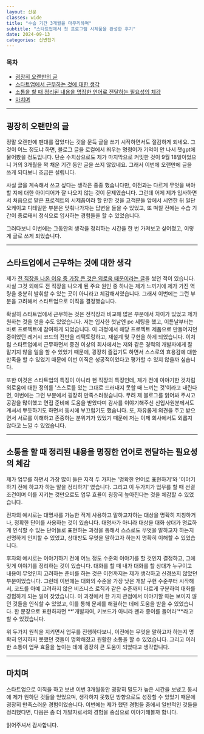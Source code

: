 ```yaml
---
layout: 산문
classes: wide
title: "수습 기간 3개월을 마무리하며"
subtitle: "스타트업에서 첫 프로그램 시제품을 완성한 후기"
date: 2024-09-13
categories: 신변잡기
---
```


### 목차

- [굉장히 오랜만의 글](#굉장히-오랜만의-글)
- [스타트업에서 근무하는 것에 대한 생각](#스타트업에서-근무하는-것에-대한-생각)
- [소통을 할 때 정리된 내용을 명징한 언어로 전달하는 필요성의 체감](#소통을-할-때-정리된-내용을-명징한-언어로-전달하는-필요성의-체감)
- [마치며](#마치며)

---

## 굉장히 오랜만의 글

정말 오랜만에 펜대를 잡았다는 것을 문득 글을 쓰기 시작하면서도 절감하게 되네요. 그것이 어느 정도냐 하면, 블로그 글을 로컬에서 띄우는 명령어가
기억이 안 나서 챗gpt에 물어봤을 정도입니다. 단순 수치상으로도 제가 마지막으로 커밋한 것이 9월 18일이었으니
거의 3개월을 꽉 채운 기간 동안 글을 쓰지 않았네요. 그래서 이번에 오랜만에 글을 쓰게 되다보니 조금은 설렙니다.

사실 글을 계속해서 쓰고 싶다는 생각은 종종 했습니다만, 이전과는 다르게 무엇을 써야할 지에 대한 아이디어가
잘 나오지 않는 것이 문제였습니다. 그런데 어제 제가 입사하면서 처음으로 맡은 프로젝트의 시제품이라 할 만한
것을 고객분들 앞에서 시연한 뒤 일단 오케이고 디테일한 부분은 맞춰나가자는 답변을 들을 수 있었고, 또 며칠
전에는 수습 기간이 종료돼서 정식으로 입사하는 경험들을 할 수 있었습니다.

그러다보니 이번에는 그동안의 생각을 정리하는 시간을 한 번 가져보고 싶어졌고, 이렇게 글로 쓰게 되었습니다.

---

## 스타트업에서 근무하는 것에 대한 생각

제가 [전 직장을 나온 이유 중 가장 큰 것은 외로움 때문이라는 글](https://kaestro.github.io/%EC%8B%A0%EB%B3%80%EC%9E%A1%EA%B8%B0/2024/04/23/%EC%A0%80%EB%8A%94-%EC%99%B8%EB%A1%9C%EC%9B%A0%EA%B3%A0,-%EC%9D%B4%EC%A0%A0-%EC%95%84%EB%8B%99%EB%8B%88%EB%8B%A4.html)을 썼던 적이 있습니다.
사실 그것 외에도 전 직장을 나오게 된 주요 원인 중 하나는 제가 느끼기에 제가 가진 역량을
충분히 발휘할 수 있는 곳이 아니라고 체감해서였습니다. 그래서 이번에는 그런 부분을 고려해서
스타트업으로 이직을 결정했습니다.

확실히 스타트업에서 근무하는 것은 전직장과 비교해 많은 부분에서 차이가 있었고 제가 원하는 것을 얻을 수도 있었습니다. 저는
입사한 첫날엔 pc 세팅을 했고, 이튿날부터는 바로 프로젝트에 참여하게 되었습니다. 이 과정에서 해당 프로젝트 제품으로
만들어지던 중이었던 레거시 코드의 전반을 리팩토링하고, 재설계 및 구현을 하게 되었습니다. 이처럼 스타트업에서 근무하면서
중견 이상의 회사에서는 저와 같은 경력의 개발자에게 잘 맡기지 않을 일을 할 수 있었기 때문에, 굉장히 즐겁기도 하면서
스스로의 효용감에 대한 만족을 할 수 있었기 때문에 이번 이직은 성공적이었다고 평가할 수 있지 않을까 싶습니다.

또한 이것은 스타트업의 특징이 아니라 현 직장의 특징인데, 제가 전에 이야기한 것처럼 외로움에 대한 정의를 '스스로를
있는 그대로 드러내지 못할 때 느끼는 것'이라고 내린다면, 이번에는 그런 부분에서 굉장히 만족스러웠습니다. 무려
제 블로그를 읽어봐 주시고 공감을 많이했고 면접 준비에 도움을 받았다며 감사를 이야기해주신 신입사원분께서도 계셔서
뿌듯하기도 하면서 동시에 부끄럽기도 했습니다. 또,
자유롭게 의견을 주고 받으면서 서로를 이해하고 존중하는 분위기가 있었기 때문에 저는 이제 회사에서도 외롭지
않다고 느낄 수 있었습니다.

---

## 소통을 할 때 정리된 내용을 명징한 언어로 전달하는 필요성의 체감

제가 업무를 하면서 가장 많이 들은 지적 두 가지는 '명확한 언어로 표현하기'와 '이야기하기 전에 하고자 하는 말을 정리하기'
였습니다. 그리고 이 두가지가 업무를 할 때 선결조건이며 이를 지키는 것만으로도 업무 효율이 굉장히 높아진다는 것을
체감할 수 있었습니다.

전자의 예시로는 대명사를 가능한 적게 사용하고 말하고자하는 대상을 명확히 지칭하거나, 정확한 단어를 사용하는
것이 있습니다. 대명사가 아니라 대상을 대화 상대가 명료하게 인식할 수 있는 단어들로 표현하는 과정을 통해서 스스로도
무엇을 말하고자 하는지 선명하게 인지할 수 있었고, 상대방도 무엇을 말하고자 하는지 명확히 이해할 수 있었습니다.

후자의 예시로는 이야기하기 전에 어느 정도 수준의 이야기를 할 것인지 결정하고, 그에 맞게 이야기를 정리하는 것이
있습니다. 대화를 할 때 내가 대화를 할 상대가 누구이고 내용이 무엇인지 고려하는 준비를 하는 것은 이전까지는
제가 생각하고 신경쓰지 않았던 부분이었습니다. 그런데 이번에는 대화의 수준을 가장 낮은 개발 구현 수준부터 시작해서,
코드를 아예 고려하지 않은 비즈니스 로직과 같은 수준까지 다르게 구분하여 대화를 경험하게 되는 일이 잦았습니다.
이 과정에서 한 가지 관점에서 이야기할 때는 보이지 않던 것들을 인식할 수 있었고, 이를 통해 문제를 해결하는 데에 도움을 받을 수 있었습니다.
한 문장으로 표현하자면 **'개발자여, 키보드가 아니라 펜과 종이를 들어라'**라고 할 수 있겠습니다.

위 두가지 원칙을 지키면서 업무를 진행하다보니, 이전에는 무엇을 말하고자 하는지 명확히 인지하지 못했던 것들이
명확해졌고 원활한 소통을 할 수 있었습니다. 그리고 이러한 소통이 업무 효율을 높이는 데에 굉장히 큰 도움이 되었다고
생각합니다.

---

## 마치며

스타트업으로 이직을 하고 보낸 이번 3개월동안 굉장히 밀도가 높은 시간을 보냈고 동시에 제가 원하던 것들을 얻었으며,
생각하지 못했던 방향으로도 성장할 수 있었기 때문에 굉장히 만족스러운 경험이었습니다. 이번에는 제가 했던 경험들
중에서 일반적인 것들을 정리했다면, 다음은 좀 더 개발자로서의 경험을 중심으로 이야기해볼까 합니다.

읽어주셔서 감사합니다.
